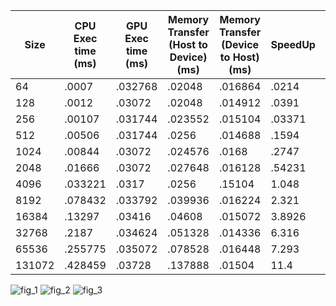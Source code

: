 |Size|CPU Exec time (ms)| GPU Exec time (ms) | Memory Transfer (Host to Device)(ms)| Memory Transfer (Device to Host)(ms)| SpeedUp| Throughput (GB/s)|
|----|------------------|--------------------|---------------------------|---------------------------|--------|------------------|
|64|.0007|.032768| .02048 | .016864 | .0214| .0138175|
|128|.0012|.03072|.02048 | .014912 | .0391 | .0290461 |
|256| .00107 | .031744 | .023552 | .015104 | .03371| .053084 |
|512| .00506 | .031744 | .0256 | .014688 |.1594| .101767 |
|1024| .00844 | .03072 | .024576 | .0168 | .2747| .19809 |
|2048| .01666 | .03072 | .027648 | .016128 | .54231| .37436 |
|4096| .033221 | .0317 | .0256 | .15104 |1.048 | .80513 |
|8192| .078432 | .033792 | .039936 | .016224 | 2.321| 1.167 |
|16384| .13297 | .03416 | .04608 | .015072 | 3.8926| 2.14345 |
|32768| .2187 | .034624 | .051328 | .014336 | 6.316| 3.992 |
|65536| .255775 | .035072 | .078528 | .016448 | 7.293| 5.5203 |
|131072| .428459 | .03728 | .137888 | .01504 | 11.4| 6.857 |

![fig_1](https://user-images.githubusercontent.com/84815326/226651991-0fa9ea7a-1ab3-4db9-b88c-61e10a6dc82e.png)
![fig_2](https://user-images.githubusercontent.com/84815326/226651993-4a29ca05-cbfc-4237-a383-e47dcda8438c.png)
![fig_3](https://user-images.githubusercontent.com/84815326/226651997-a093adcb-edd9-4af6-92bd-08dd3121643b.png)

